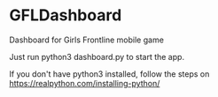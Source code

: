 # GFLDashboard
Dashboard for Girls Frontline mobile game

Just run python3 dashboard.py to start the app.

If you don't have python3 installed, follow the steps on https://realpython.com/installing-python/

